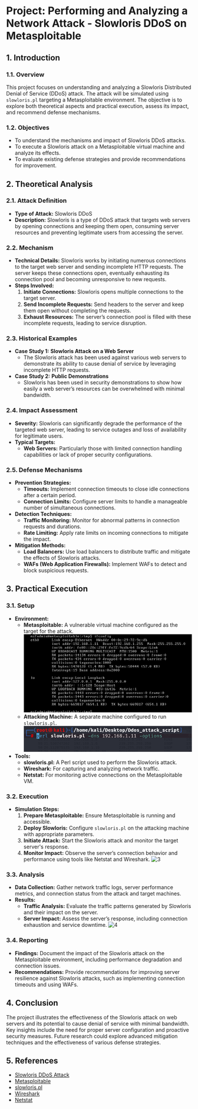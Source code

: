 # Project: Performing and Analyzing a Network Attack - Slowloris DDoS on Metasploitable

## 1. Introduction

### 1.1. Overview
This project focuses on understanding and analyzing a Slowloris Distributed Denial of Service (DDoS) attack. The attack will be simulated using `slowloris.pl` targeting a Metasploitable environment. The objective is to explore both theoretical aspects and practical execution, assess its impact, and recommend defense mechanisms.

### 1.2. Objectives
- To understand the mechanisms and impact of Slowloris DDoS attacks.
- To execute a Slowloris attack on a Metasploitable virtual machine and analyze its effects.
- To evaluate existing defense strategies and provide recommendations for improvement.

## 2. Theoretical Analysis

### 2.1. Attack Definition
- **Type of Attack:** Slowloris DDoS
- **Description:** Slowloris is a type of DDoS attack that targets web servers by opening connections and keeping them open, consuming server resources and preventing legitimate users from accessing the server.

### 2.2. Mechanism
- **Technical Details:** Slowloris works by initiating numerous connections to the target web server and sending incomplete HTTP requests. The server keeps these connections open, eventually exhausting its connection pool and becoming unresponsive to new requests.
- **Steps Involved:**
  1. **Initiate Connections:** Slowloris opens multiple connections to the target server.
  2. **Send Incomplete Requests:** Send headers to the server and keep them open without completing the requests.
  3. **Exhaust Resources:** The server’s connection pool is filled with these incomplete requests, leading to service disruption.

### 2.3. Historical Examples
- **Case Study 1:** **Slowloris Attack on a Web Server**
  - The Slowloris attack has been used against various web servers to demonstrate its ability to cause denial of service by leveraging incomplete HTTP requests.
- **Case Study 2:** **Public Demonstrations**
  - Slowloris has been used in security demonstrations to show how easily a web server’s resources can be overwhelmed with minimal bandwidth.

### 2.4. Impact Assessment
- **Severity:** Slowloris can significantly degrade the performance of the targeted web server, leading to service outages and loss of availability for legitimate users.
- **Typical Targets:**
  - **Web Servers:** Particularly those with limited connection handling capabilities or lack of proper security configurations.

### 2.5. Defense Mechanisms
- **Prevention Strategies:**
  - **Timeouts:** Implement connection timeouts to close idle connections after a certain period.
  - **Connection Limits:** Configure server limits to handle a manageable number of simultaneous connections.
- **Detection Techniques:**
  - **Traffic Monitoring:** Monitor for abnormal patterns in connection requests and durations.
  - **Rate Limiting:** Apply rate limits on incoming connections to mitigate the impact.
- **Mitigation Methods:**
  - **Load Balancers:** Use load balancers to distribute traffic and mitigate the effects of Slowloris attacks.
  - **WAFs (Web Application Firewalls):** Implement WAFs to detect and block suspicious requests.

## 3. Practical Execution

### 3.1. Setup
- **Environment:** 
  - **Metasploitable:** A vulnerable virtual machine configured as the target for the attack.
![1](PIC/metasploitable_ifconfig.png)
  - **Attacking Machine:** A separate machine configured to run `slowloris.pl`.
![2](PIC/slowloris_command.png)
- **Tools:**
  - **slowloris.pl:** A Perl script used to perform the Slowloris attack.
  - **Wireshark:** For capturing and analyzing network traffic.
  - **Netstat:** For monitoring active connections on the Metasploitable VM.

### 3.2. Execution
- **Simulation Steps:**
  1. **Prepare Metasploitable:** Ensure Metasploitable is running and accessible.
  2. **Deploy Slowloris:** Configure `slowloris.pl` on the attacking machine with appropriate parameters.
  3. **Initiate Attack:** Start the Slowloris attack and monitor the target server's response.
  4. **Monitor Impact:** Observe the server’s connection behavior and performance using tools like Netstat and Wireshark.
![3](C:\Users\SIDDHARTH\OneDrive\Documents\GitHub\Extion_Internship\PIC\wireshark_eth0.png)
### 3.3. Analysis
- **Data Collection:** Gather network traffic logs, server performance metrics, and connection status from the attack and target machines.
- **Results:**
  - **Traffic Analysis:** Evaluate the traffic patterns generated by Slowloris and their impact on the server.
  - **Server Impact:** Assess the server’s response, including connection exhaustion and service downtime.
![4](C:\Users\SIDDHARTH\OneDrive\Documents\GitHub\Extion_Internship\PIC\wireshark.png)
### 3.4. Reporting
- **Findings:** Document the impact of the Slowloris attack on the Metasploitable environment, including performance degradation and connection issues.
- **Recommendations:** Provide recommendations for improving server resilience against Slowloris attacks, such as implementing connection timeouts and using WAFs.

## 4. Conclusion
The project illustrates the effectiveness of the Slowloris attack on web servers and its potential to cause denial of service with minimal bandwidth. Key insights include the need for proper server configuration and proactive security measures. Future research could explore advanced mitigation techniques and the effectiveness of various defense strategies.

## 5. References
- [Slowloris DDoS Attack](https://github.com/gkbrk/slowloris/blob/master/README.md) 
- [Metasploitable](https://download.vulnhub.com/metasploitable/metasploitable-linux-2.0.0.zip)
- [slowloris.pl](https://github.com/gkbrk/slowloris/blob/master/slowloris.py)
- [Wireshark](https://www.wireshark.org/download.html)
- [Netstat](https://netstat-viewer.en.softonic.com/)


